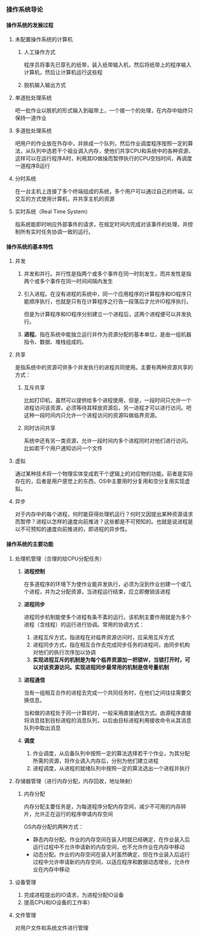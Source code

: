 ### 操作系统导论

#### 操作系统的发展过程

1. 未配置操作系统的计算机

   1. 人工操作方式

      程序员将事先已穿孔的纸带，装入纸带输入机，然后将纸带上的程序输入计算机，然后让计算机运行这些程

   2. 脱机输入输出方式

2. 单道批处理系统

   吧一批作业以脱机的形式输入到磁带上，一个接一个的处理，在内存中始终只保持一道作业

3. 多道批处理系统

   吧用户的作业放在外存中，并排成一个队列，然后作业调度程序按照一定的算法，从队列中选若干个祖业调入内存，使他们共享CPU和系统中的各种资源，这样可以在运行程序A时，利用其IO做操而暂停执行的CPU空挡时间，再调度一道程序B运行

4. 分时系统

   在一台主机上连接了多个终端组成的系统，多个用户可以通过自己的终端，以交互的方式使用计算机，并共享主机的资源

5. 实时系统（Real Time System）

   指系统能即时响应外部事件的请求，在规定时间内完成对该事件的处理，并控制所有实时任务协调一致的运行。

#### 操作系统的基本特性

1. 并发

   1. 并发和并行。并行性是指两个或多个事件在同一时刻发生，而并发性是指两个或多个事件在同一时间间隔内发生

   2. 引入进程。在没有进程的系统中，同一个应用程序的计算程序和IO程序只能顺序执行，也就是只有在计算程序之行告一段落后才允许IO程序执行。

      但是为计算程序和IO程序分别建立一个进程后，这两个进程便可以并发执行。

   3. **进程**。指在系统中能独立运行并作为资源分配的基本单位，是由一组机器指令、数据、堆栈组成的。

2. 共享

   是指系统中的资源可供多个并发执行的进程共同使用。主要有两种资源共享的方式：

   1. 互斥共享 

      比如打印机，虽然可以提供给多个进程使用，但是，一段时间只允许一个进程访问该资源，必须等待其释放资源后，另一进程才可以进行访问。吧这种一段时间内只允许一个进程访问的资源叫做临界资源。

   2. 同时访问共享

      系统中还有另一类资源，允许一段时间内多个进程同时对他们进行访问。比如若干个用户通知访问一个文件

3. 虚拟

   通过某种技术将一个物理实体变成若干个逻辑上的对应物的功能。前者是实际存在的，后者是用户感觉上的东西，OS中主要用时分复用和空分复用实现虚拟。

4. 异步

   对于内存中的每个进程，何时能获得处理机运行？何时又因提出某种资源请求而暂停？进程以怎样的速度向前推进？这些都是不可预知的。也就是说进程是以不可预知的速度向前推进的，即进程的异步性。

#### 操作系统的主要功能

1. 处理机管理（合理的给CPU分配任务）

   1. **进程控制**

      在多道程序的环境下为使作业能并发执行，必须为没到作业创建一个或几个进程，并为之分配资源，当进程运行结束，应立即撤销该进程

   2. **进程同步**

      进程同步机制能使多个进程有条不紊的运行。该机制主要作用就是为多个进程（含线程）的运行进行协调。常用的协调方式：

      1. 进程互斥方式，指进程在对临界资源访问时，应采用互斥方式
      2. 进程同步方式，指在相互合作去完成同步任务的进程间，由同步机构对他们的执行次序加以协调
      3. **实现进程互斥的机制是为每个临界资源加一把锁W，当锁打开时，可以对该资源访问。实现进程同步最常用的机制是信号量机制**

   3. **进程通信**

      当有一组相互合作的进程去完成一个共同任务时，在他们之间往往需要交换信息。

      当和做的进程处于同一计算机时，一般采用直接通信方式。由源程序直接将消息挂到目标进程的消息队列，以后由目标进程利用接收命令从其消息队列中取出消息

   4. **调度**

      1. 作业调度，从后备队列中按照一定的算法选择若干个作业，为其分配所需的资源，将作业调入内存后，分别为他们建立进程
      2. 进程调度，从进程的就绪队列中按照一定的算法选出一个进程并执行

2. 存储器管理（进行内存分配，内存回收，地址映射）

   1. 内存分配

      内存分配主要任务是，为每道程序分配内存空间，减少不可用的内存碎片，允许正在运行的程序申请内存空间

      OS内存分配的两种方式：

      - 静态内存分配。作业的内存空间在装入时就已经确定，在作业装入后运行过程中不允许申请新的内存空间，也不允许作业在内存中移动
      - 动态分配。作业的内存空间在装入时虽然确定，但在作业装入后运行过程中允许申请新的内存空间，以适应程序和数据动态增长，允许作业在内存中移动

3. 设备管理

   1. 完成进程提出的IO请求，为进程分配IO设备
   2. 提高CPU和IO设备的工作率）

4. 文件管理

   对用户文件和系统文件进行管理

   















